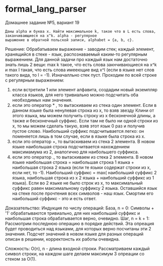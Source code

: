 # formal_lang_parser

Домашнее задание №5, вариант 19

```
Даны alpha и буква x. Найти максимальное k, такое что в L есть слова, заканчивающиеся на x^k. alpha - регулярное
выражение в обратной польской записи, alphabet = {a, b, c}.
```
Решение:
Обрабатываем выражение - заводим стек; каждый элемент, хранящийся в стеке - язык, распознаваемый каким-то регулярным 
выражением. Для данной задачи про каждый язык нам достаточно знать лишь 2 вещи: max k такое, что есть слова 
закнчивающиеся на x^k и max l такая, что есть слова имееющие вид x^l (если в языке нет слов такого вида, то l = -1). 
Изначалльно стек пуст. 
Проходим по всей строке с регулярным выражением: 
1. если встретили 1 или элемент алфавита, создадим новый экземпляр класса языков, для него тривиально можно подсчитать 
оба необходимых нам значения.
2. если это оператор * , то вытаскиваем из стека один элемент. Если в данном языке была ненулевая строка из x, то взяв 
звезду Клини от этого языка, мы можем получить строку из x бесконечной длины, а также и бесконечный суффикс. Если там не 
было ни одной строки из x, то мы можем сделать такую, взяв этот язык 0 раз и получив пустое слово. Наибольший суффикс 
подсчитывается легко: он поменяется лишь в том случае, если в языке была строка из x.
3. если это оператор +, то вытаскиваем из стека 2 элемента. В новом языке наибольшая строка подсчитвается нахождением
максимамума из 2, аналогично для наибольшего суффикса.
4. если это оператор ., то вытаскиваем из стека 2 элемента. В новом языке наибольшая строка = наибольшая строка 1 языка +
наибольшая строка 2 языка (если те языки содержат строки из x, если нет, то -1). Наибольший суффикс = max( наибольший 
суффикс 2 языка, наибольшая строка из x 2 языка + наибольший суффикс из 1 языка). Если во 2 языке не было строк из x, то
максимальный суффикс равен максимальному суффиксу 2 языка.
Оставшийся язык на стеке после прочтения всех символов - наш язык. Смортим его наибольший суффикс - это и есть ответ.

Доказательство:
Индукция по числу операций:
База, n = 0:
Символы + '1' обрабатываются тривиально, для них наибольший суффикс и наибольшая строка обрабатывается верно, очевидно.
Шаг, n = k + 1:
Рассмотрим последнюю операцию в порядке действий. Эта опреация будет проводиться над языками, для которых верно 
посчитаны эти 2 значения. Подсчет значений в новом языке для разных операций описан в решении, корректонсть их работы 
очевидна.

Сложность:
O(n), n - длина входной строки. Рассматриваем каждый символ строки, на каждом шаге делаем максимум 3 опреации со стеком 
за O(1). 
